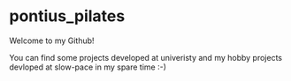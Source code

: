 # pontius_pilates
Welcome to my Github! 

You can find some projects developed at univeristy and my hobby projects devloped at slow-pace in my spare time :-) 
